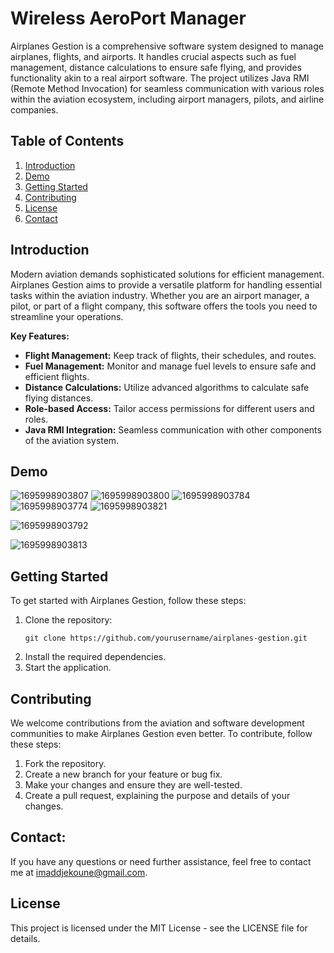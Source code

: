 # Wireless AeroPort Manager

Airplanes Gestion is a comprehensive software system designed to manage airplanes, flights, and airports. It handles crucial aspects such as fuel management, distance calculations to ensure safe flying, and provides functionality akin to a real airport software. The project utilizes Java RMI (Remote Method Invocation) for seamless communication with various roles within the aviation ecosystem, including airport managers, pilots, and airline companies.

## Table of Contents

1. [Introduction](#introduction)
2. [Demo](#demo)
3. [Getting Started](#getting-started)
4. [Contributing](#contributing)
5. [License](#license)
6. [Contact](#contact)

## Introduction

Modern aviation demands sophisticated solutions for efficient management. Airplanes Gestion aims to provide a versatile platform for handling essential tasks within the aviation industry. Whether you are an airport manager, a pilot, or part of a flight company, this software offers the tools you need to streamline your operations.

**Key Features:**
- **Flight Management:** Keep track of flights, their schedules, and routes.
- **Fuel Management:** Monitor and manage fuel levels to ensure safe and efficient flights.
- **Distance Calculations:** Utilize advanced algorithms to calculate safe flying distances.
- **Role-based Access:** Tailor access permissions for different users and roles.
- **Java RMI Integration:** Seamless communication with other components of the aviation system.

## Demo
![1695998903807](https://github.com/imadeddinedjekoune/Wireless-AeroPort-Manager/assets/75379150/ca04b9a5-8106-4896-8982-db1b632562d8)
![1695998903800](https://github.com/imadeddinedjekoune/Wireless-AeroPort-Manager/assets/75379150/ce0cd42f-1e21-464a-9401-f456399aff72)
![1695998903784](https://github.com/imadeddinedjekoune/Wireless-AeroPort-Manager/assets/75379150/fecbd01e-f49e-40dd-9f11-90fbdf0b7969)
![1695998903774](https://github.com/imadeddinedjekoune/Wireless-AeroPort-Manager/assets/75379150/7114af83-2cc0-465b-849a-54c80a13ba0b)
![1695998903821](https://github.com/imadeddinedjekoune/Wireless-AeroPort-Manager/assets/75379150/22d82dc7-7685-4d37-8185-4635e10bdca4)

![1695998903792](https://github.com/imadeddinedjekoune/Wireless-AeroPort-Manager/assets/75379150/9d285b4f-9fcf-4aad-b725-fa64d295c72a)


![1695998903813](https://github.com/imadeddinedjekoune/Wireless-AeroPort-Manager/assets/75379150/785cae18-4a1a-443f-b685-45d85b3389fb)



## Getting Started

To get started with Airplanes Gestion, follow these steps:

1. Clone the repository:
   ```shell
   git clone https://github.com/yourusername/airplanes-gestion.git
2. Install the required dependencies.
3. Start the application.

## Contributing

We welcome contributions from the aviation and software development communities to make Airplanes Gestion even better. To contribute, follow these steps:

1. Fork the repository.
2. Create a new branch for your feature or bug fix.
3. Make your changes and ensure they are well-tested.
4. Create a pull request, explaining the purpose and details of your changes.

## Contact:

If you have any questions or need further assistance, feel free to contact me at [imaddjekoune@gmail.com](mailto:imaddjekoune@gmail.com).

## License

This project is licensed under the MIT License - see the LICENSE file for details.


